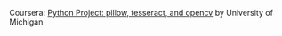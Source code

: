 Coursera: [Python Project: pillow, tesseract, and opencv](https://www.coursera.org/learn/python-project) by University of Michigan

